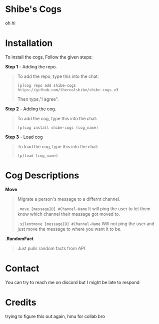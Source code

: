 # Shibe's Cogs
oh hi 

# Installation
To install the cogs, Follow the given steps:

**Step 1** - Adding the repo.
> To add the repo, type this into the chat:
>
> ``[p]cog repo add shibe-cogs https://github.com/therealshibe/shibe-cogs-v3``
>
> Then type,"I agree".

**Step 2** - Adding the cog.
> To add the cog, type this into the chat:
>
> ``[p]cog install shibe-cogs [cog_name]``

**Step 3** - Load cog
> To load the cog, type this into the chat:
>
> ``[p]load [cog_name]``


# Cog Descriptions
**Move**
>Migrate  a person's message to a differnt channel. 
>
>``.move [messageID] #Channel-Name``
>It will ping the user to let them know which channel their message got moved to. 
>
>``.silentmove [messageID] #Channel-Name``
>Will not ping the user and just move the message to where you want it to be. 

**.RandomFact**
>Just pulls random facts from API 
>
# Contact
You can try to reach me on discord but I might be late to respond

# Credits
trying to figure this out again, hmu for collab bro
